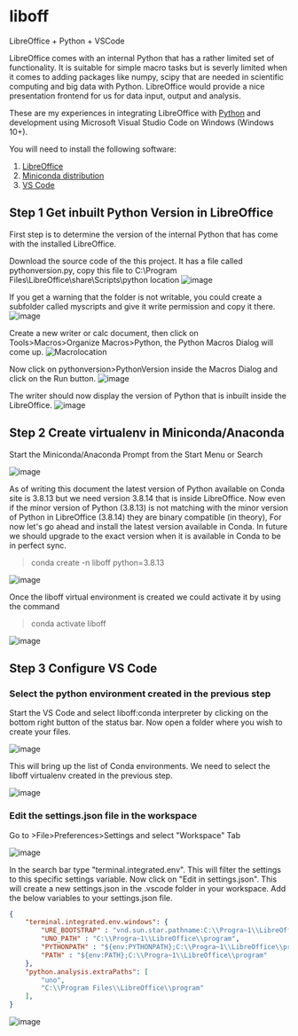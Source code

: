 # liboff
LibreOffice + Python + VSCode 

LibreOffice comes with an internal Python that has a rather limited set of functionality. It is suitable for simple macro tasks but is severly limited when it comes to adding packages like numpy, scipy that are needed in scientific computing and big data with Python. LibreOffice would provide a nice presentation frontend for us for data input, output and analysis.

These are my experiences in integrating LibreOffice with [Python](https://www.python.org/) and development using Microsoft Visual Studio Code on Windows (Windows 10+).

You will need to install the following software:
1. [LibreOffice](https://www.libreoffice.org/download/download-libreoffice/)
2. [Miniconda distribution](https://docs.conda.io/en/latest/miniconda.html)
3. [VS Code](https://code.visualstudio.com/)

## Step 1 Get inbuilt Python Version in LibreOffice
First step is to determine the version of the internal Python that has come with the installed LibreOffice. 

Download the source code of the this project. It has a file called pythonversion.py, copy this file to 
C:\Program Files\LibreOffice\share\Scripts\python location 
![image](https://user-images.githubusercontent.com/117054974/198940223-e8a79a9f-61a4-41e1-901e-6e18a6429c77.png)

If you get a warning that the folder is not writable, you could create a subfolder called myscripts and give it write permission and copy it there. 
![image](https://user-images.githubusercontent.com/117054974/198940056-67282ce0-fba4-4461-a677-2346e6be07bc.png)

Create a new writer or calc document, then click on Tools\>Macros\>Organize Macros\>Python, the Python Macros Dialog will come up. 
![Macrolocation](https://user-images.githubusercontent.com/117054974/198939409-3c07b7ff-2ee2-473b-855b-a041939d2f2e.png)

Now click on pythonversion\>PythonVersion inside the Macros Dialog and click on the Run button.
![image](https://user-images.githubusercontent.com/117054974/198940650-6c0fc027-75e9-473f-ac5e-6af643644bd1.png)

The writer should now display the version of Python that is inbuilt inside the LibreOffice.
![image](https://user-images.githubusercontent.com/117054974/198942332-016cd4bb-ebba-4e47-bafb-e6ceb9028dcd.png)

## Step 2 Create virtualenv in Miniconda/Anaconda
Start the Miniconda/Anaconda Prompt from the Start Menu or Search

![image](https://user-images.githubusercontent.com/117054974/198943831-72b2bb5e-a695-44c7-b46f-cec785df1a83.png)

As of writing this document the latest version of Python available on Conda site is 3.8.13 but we need version 3.8.14 that is inside LibreOffice. Now even if the minor version of Python (3.8.13) is not matching with the minor version of Python in LibreOffice (3.8.14) they are binary compatible (in theory), For now let's go ahead and install the latest version available in Conda. In future we should upgrade to the exact version when it is available in Conda to be in perfect sync. 

> conda create -n liboff python=3.8.13

![image](https://user-images.githubusercontent.com/117054974/198950244-8e3177fa-1f7c-4b95-8cc3-205d8eed68a0.png)

Once the liboff virtual environment is created we could activate it by using the command

>conda activate liboff

![image](https://user-images.githubusercontent.com/117054974/198951678-32aff44e-8a73-4a61-9ae0-fe252383da5c.png)

## Step 3 Configure VS Code
### Select the python environment created in the previous step
Start the VS Code and select liboff:conda interpreter by clicking on the bottom right button of the status bar. Now open a folder where you wish to create your files.

![image](https://user-images.githubusercontent.com/117054974/199009975-eba8fe03-2afa-45af-bc9a-ec8ca3fc3678.png)

This will bring up the list of Conda environments. We need to select the liboff virtualenv created in the previous step.

![image](https://user-images.githubusercontent.com/117054974/199004394-4a048fac-f86b-44e4-a7b8-ca041dfd3929.png)

### Edit the settings.json file in the workspace
Go to \>File\>Preferences\>Settings and select "Workspace" Tab

![image](https://user-images.githubusercontent.com/117054974/199005327-22df58ec-d738-4ebc-8bc9-e27c5159aed1.png)

In the search bar type "terminal.integrated.env". This will filter the settings to this specific settings variable. Now click on "Edit in settings.json". This will create a new settings.json in the .vscode folder in your workspace. Add the below variables to your settings.json file.
```json
{
    "terminal.integrated.env.windows": {
        "URE_BOOTSTRAP" : "vnd.sun.star.pathname:C:\\Progra~1\\LibreOffice\\program\\fundamental.ini",
        "UNO_PATH" : "C:\\Progra~1\\LibreOffice\\program",
        "PYTHONPATH" : "${env:PYTHONPATH};C:\\Progra~1\\LibreOffice\\program",
        "PATH" : "${env:PATH};C:\\Progra~1\\LibreOffice\\program"
    },
    "python.analysis.extraPaths": [
        "uno",
        "C:\\Program Files\\LibreOffice\\program"
    ],
}
```
![image](https://user-images.githubusercontent.com/117054974/199006017-a5a15d42-1870-4127-825d-ed941d4e9aa4.png)



